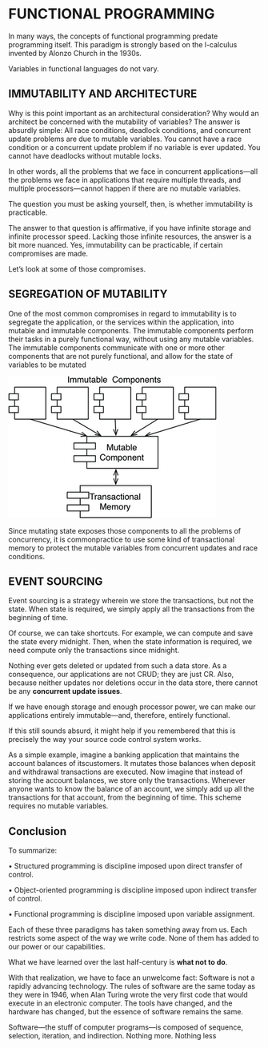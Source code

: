 # FUNCTIONAL PROGRAMMING

In many ways, the concepts of functional programming predate programming itself. This paradigm is
strongly based on the l-calculus invented by Alonzo Church in the 1930s.

Variables in functional languages do not vary.

## IMMUTABILITY AND ARCHITECTURE

Why is this point important as an architectural consideration? Why would an architect be concerned
with the mutability of variables? The answer is absurdly simple: All race conditions, deadlock
conditions, and concurrent update problems are due to mutable variables. You cannot have a race
condition or a concurrent update problem if no variable is ever updated. You cannot have deadlocks
without mutable locks.

In other words, all the problems that we face in concurrent applications—all the problems we face in
applications that require multiple threads, and multiple processors—cannot happen if there are no
mutable variables.

The question
you must be asking yourself, then, is whether immutability is practicable.


The answer to that question is affirmative, if you have infinite storage and infinite processor speed.
Lacking those infinite resources, the answer is a bit more nuanced. Yes, immutability can be
practicable, if certain compromises are made.

Let’s look at some of those compromises.

## SEGREGATION OF MUTABILITY
One of the most common compromises in regard to immutability is to segregate the application, or the
services within the application, into mutable and immutable components. The immutable components
perform their tasks in a purely functional way, without using any mutable variables. The immutable
components communicate with one or more other components that are not purely functional, and allow
for the state of variables to be mutated

![Mutating state and transactional memory](../res/fig4.png)

Since mutating state exposes those components to all the problems of concurrency, it is commonpractice to use some kind of transactional memory to protect the mutable variables from concurrent
updates and race conditions.

## EVENT SOURCING

Event sourcing is a strategy wherein we store the
transactions, but not the state. When state is required, we simply apply all the transactions from the
beginning of time.

Of course, we can take shortcuts. For example, we can compute and save the state every midnight.
Then, when the state information is required, we need compute only the transactions since midnight.

Nothing ever gets deleted or updated from such a data store. As a consequence, our
applications are not CRUD; they are just CR. Also, because neither updates nor deletions occur in the
data store, there cannot be any **concurrent update issues**.

If we have enough storage and enough processor power, we can make our applications entirely
immutable—and, therefore, entirely functional.

If this still sounds absurd, it might help if you remembered that this is precisely the way your source
code control system works.

As a simple example, imagine a banking application that maintains the account balances of itscustomers. It mutates those balances when deposit and withdrawal transactions are executed.
Now imagine that instead of storing the account balances, we store only the transactions. Whenever
anyone wants to know the balance of an account, we simply add up all the transactions for that
account, from the beginning of time. This scheme requires no mutable variables.

## Conclusion

To summarize:

• Structured programming is discipline imposed upon direct transfer of control.

• Object-oriented programming is discipline imposed upon indirect transfer of control.

• Functional programming is discipline imposed upon variable assignment.

Each of these three paradigms has taken something away from us. Each restricts some aspect of the
way we write code. None of them has added to our power or our capabilities.

What we have learned over the last half-century is **what not to do**.

With that realization, we have to face an unwelcome fact: Software is not a rapidly advancing
technology. The rules of software are the same today as they were in 1946, when Alan Turing wrote
the very first code that would execute in an electronic computer. The tools have changed, and the
hardware has changed, but the essence of software remains the same.

Software—the stuff of computer programs—is composed of sequence, selection, iteration, and
indirection. Nothing more. Nothing less